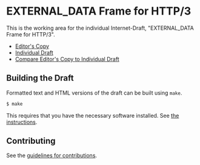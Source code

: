 # EXTERNAL_DATA Frame for HTTP/3

This is the working area for the individual Internet-Draft, "EXTERNAL_DATA Frame for HTTP/3".

* [Editor's Copy](https://MikeBishop.github.io/quic-external-data/#go.draft-bishop-quic-external-data.html)
* [Individual Draft](https://tools.ietf.org/html/draft-bishop-quic-external-data)
* [Compare Editor's Copy to Individual Draft](https://MikeBishop.github.io/quic-external-data/#go.draft-bishop-quic-external-data.diff)

## Building the Draft

Formatted text and HTML versions of the draft can be built using `make`.

```sh
$ make
```

This requires that you have the necessary software installed.  See
[the instructions](https://github.com/martinthomson/i-d-template/blob/master/doc/SETUP.md).


## Contributing

See the
[guidelines for contributions](https://github.com/MikeBishop/quic-external-data/blob/master/CONTRIBUTING.md).
